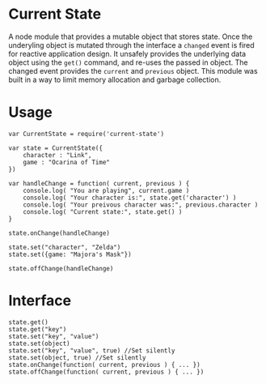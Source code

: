 # Current State

A node module that provides a mutable object that stores state. Once the underyling object is mutated through the interface a `changed` event is fired for reactive application design. It unsafely provides the underlying data object using the `get()` command, and re-uses the passed in object. The changed event provides the `current` and `previous` object. This module was built in a way to limit memory allocation and garbage collection.

# Usage

	var CurrentState = require('current-state')
	
	var state = CurrentState({
		character : "Link",
		game : "Ocarina of Time"
	})
	
	var handleChange = function( current, previous ) {
		console.log( "You are playing", current.game )
		console.log( "Your character is:", state.get('character') )
		console.log( "Your preivous character was:", previous.character )
		console.log( "Current state:", state.get() )
	}
	
	state.onChange(handleChange)
	
	state.set("character", "Zelda")
	state.set({game: "Majora's Mask"})
	
	state.offChange(handleChange)

# Interface

	state.get()
	state.get("key")
	state.set("key", "value")
	state.set(object)
	state.set("key", "value", true) //Set silently
	state.set(object, true) //Set silently
	state.onChange(function( current, previous ) { ... })
	state.offChange(function( current, previous ) { ... })
